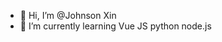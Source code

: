 - 👋 Hi, I’m @Johnson Xin
- 🌱 I’m currently learning Vue JS python node.js


<!---
CodeGetters/CodeGetters is a ✨ special ✨ repository because its `README.md` (this file) appears on your GitHub profile.
You can click the Preview link to take a look at your changes.
--->
